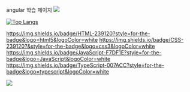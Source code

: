 angular 학습 페이지
<img src="https://capsule-render.vercel.app/api?type=waving&color=BDBDC8&height=150&section=header" />


[![Top Langs](https://github-readme-stats.vercel.app/api/top-langs/?username=parkjunjae)](https://github.com/anuraghazra/github-readme-stats)

https://img.shields.io/badge/HTML-239120?style=for-the-badge&logo=html5&logoColor=white
https://img.shields.io/badge/CSS-239120?&style=for-the-badge&logo=css3&logoColor=white
https://img.shields.io/badge/JavaScript-F7DF1E?style=for-the-badge&logo=JavaScript&logoColor=white
https://img.shields.io/badge/TypeScript-007ACC?style=for-the-badge&logo=typescript&logoColor=white


<img src="https://capsule-render.vercel.app/api?type=waving&color=BDBDC8&height=150&section=footer" />

